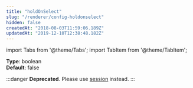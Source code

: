 ```yaml
---
title: "holdOnSelect"
slug: "/renderer/config-holdonselect"
hidden: false
createdAt: "2018-08-03T11:59:06.189Z"
updatedAt: "2019-12-10T12:38:48.182Z"
---
```


import Tabs from '@theme/Tabs';
import TabItem from '@theme/TabItem';

**Type**: boolean  
**Default**: false  

:::danger 
**Deprecated**. Please use [session](renderer-config-session) instead.
:::

